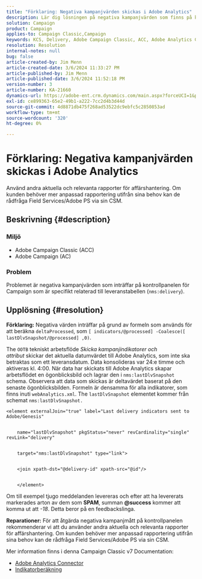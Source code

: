 ```yaml
---
title: "Förklaring: Negativa kampanjvärden skickas i Adobe Analytics"
description: Lär dig lösningen på negativa kampanjvärden som finns på kontrollpanelen som är specifikt relaterad till leveranstabellen (nms:delivery).
solution: Campaign
product: Campaign
applies-to: Campaign Classic,Campaign
keywords: KCS, Delivery, Adobe Campaign Classic, ACC, Adobe Analytics Connector, Adobe Analytics, AA, felsökning, Adobe Campaign, AC, negativa kampanjvärden
resolution: Resolution
internal-notes: null
bug: false
article-created-by: Jim Menn
article-created-date: 3/6/2024 11:33:27 PM
article-published-by: Jim Menn
article-published-date: 3/6/2024 11:52:18 PM
version-number: 3
article-number: KA-21660
dynamics-url: https://adobe-ent.crm.dynamics.com/main.aspx?forceUCI=1&pagetype=entityrecord&etn=knowledgearticle&id=4a6671ea-11dc-ee11-904d-6045bd006268
exl-id: ce899363-65e2-49b1-a222-7cc2d4b3d44d
source-git-commit: 4d8871db475f268ad53522dc9ebfc5c2850853ad
workflow-type: tm+mt
source-wordcount: '320'
ht-degree: 0%

---
```


# Förklaring: Negativa kampanjvärden skickas i Adobe Analytics


Använd andra aktuella och relevanta rapporter för affärshantering. Om kunden behöver mer anpassad rapportering utifrån sina behov kan de rådfråga Field Services/Adobe PS via sin CSM.

## Beskrivning {#description}


### <b>Miljö</b>

- Adobe Campaign Classic (ACC)
- Adobe Campaign (AC)




### <b>Problem</b>

Problemet är negativa kampanjvärden som inträffar på kontrollpanelen för Campaign som är specifikt relaterad till leveranstabellen (`nms:delivery`).


## Upplösning {#resolution}

<b>Förklaring:</b>
Negativa värden inträffar på grund av formeln som används för att beräkna `deltaProcessed`, som `[ indicators/@processed] -Coalesce([ lastDlvSnapshot/@processed] ,0)`.

The `OOTB` tekniskt arbetsflöde *Skicka kampanjindikatorer och attribut* skickar det aktuella datumvärdet till Adobe Analytics, som inte ska betraktas som ett leveransdatum. Data konsolideras var 24:e timme och aktiveras kl. 4:00. När data har skickats till Adobe Analytics skapar arbetsflödet en ögonblicksbild och lagrar den i `nms:lastDlvSnapshot` schema. Observera att data som skickas är deltavärdet baserat på den senaste ögonblicksbilden. Formeln är densamma för alla indikatorer, som finns inuti `webAnalytics.xml`. The `lastDlvSnapshot` elementet kommer från schemat `nms:lastDlvSnapshot.`




```
<element externalJoin="true" label="Last delivery indicators sent to Adobe/Genesis"


    name="lastDlvSnapshot" pkgStatus="never" revCardinality="single" revLink="delivery"


    target="nms:lastDlvSnapshot" type="link">


    <join xpath-dst="@delivery-id" xpath-src="@id"/>


    </element>
```


Om till exempel tjugo meddelanden levereras och efter att ha levererats markerades arton av dem som <b>SPAM</b>, summan <b>@success</b> kommer att komma ut att *-18*. Detta beror på en feedbackslinga.

<b>Reparationer:</b>
För att åtgärda negativa kampanjmått på kontrollpanelen rekommenderar vi att du använder andra aktuella och relevanta rapporter för affärshantering. Om kunden behöver mer anpassad rapportering utifrån sina behov kan de rådfråga Field Services/Adobe PS via sin CSM.

Mer information finns i denna Campaign Classic v7 Documentation:



- [Adobe Analytics Connector](https://experienceleague.adobe.com/docs/campaign-classic/using/getting-started/connectors/analytics-connector/adobe-analytics-connector.html)
- [Indikatorberäkning](https://experienceleague.adobe.com/docs/campaign-classic/using/reporting/reports-on-deliveries/indicator-calculation.html)
